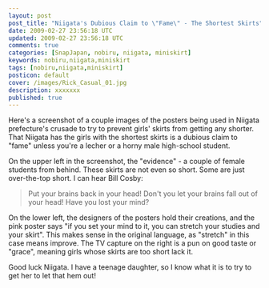 ```yaml
---           
layout: post
post_title: "Niigata's Dubious Claim to \"Fame\" - The Shortest Skirts"
date: 2009-02-27 23:56:18 UTC
updated: 2009-02-27 23:56:18 UTC
comments: true
categories: [SnapJapan, nobiru, niigata, miniskirt]
keywords: nobiru,niigata,miniskirt
tags: [nobiru,niigata,miniskirt]
posticon: default
cover: /images/Rick_Casual_01.jpg
description: xxxxxxx
published: true
---
```

 

[](http://www.flickr.com/photos/81796435@N00/3314388617 "View 'Anti-Mini Crusade in Niigata Japan - Posters' on Flickr.com")Here's a screenshot of a couple images of the posters being used in Niigata prefecture's crusade to try to prevent girls' skirts from getting any shorter. That Niigata has the girls with the shortest skirts is a dubious claim to "fame" unless you're a lecher or a horny male high-school student. 


On the upper left in the screenshot, the "evidence" - a couple of female students from behind. These skirts are not even so short. Some are just over-the-top short. I can hear Bill Cosby:


> Put your brains back in your head! Don't you let your brains fall out of your head! Have you lost your mind?


On the lower left, the designers of the posters hold their creations, and the pink poster says "if you set your mind to it, you can stretch your studies and your skirt". This makes sense in the original language, as "stretch" in this case means improve. The TV capture on the right is a pun on good taste or "grace", meaning girls whose skirts are too short lack it. 


Good luck Niigata. I have a teenage daughter, so I know what it is to try to get her to let that hem out! 

